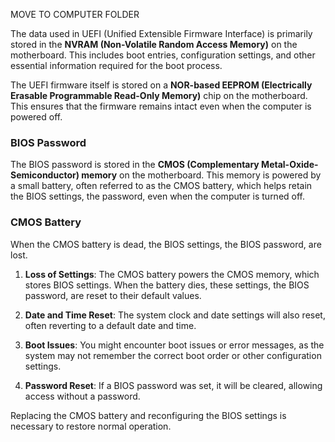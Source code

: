 MOVE TO COMPUTER FOLDER

The data used in UEFI (Unified Extensible Firmware Interface) is primarily stored in the **NVRAM (Non-Volatile Random Access Memory)** on the motherboard. This includes boot entries, configuration settings, and other essential information required for the boot process.

The UEFI firmware itself is stored on a **NOR-based EEPROM (Electrically Erasable Programmable Read-Only Memory)** chip on the motherboard. This ensures that the firmware remains intact even when the computer is powered off.

### BIOS Password

The BIOS password is  stored in the **CMOS (Complementary Metal-Oxide-Semiconductor) memory** on the motherboard. This memory is powered by a small battery, often referred to as the CMOS battery, which helps retain the BIOS settings, the password, even when the computer is turned off.

### CMOS Battery

When the CMOS battery is dead, the BIOS settings, the BIOS password, are lost.

1. **Loss of Settings**: The CMOS battery powers the CMOS memory, which stores BIOS settings. When the battery dies, these settings, the BIOS password, are reset to their default values.

2. **Date and Time Reset**: The system clock and date settings will also reset, often reverting to a default date and time.

3. **Boot Issues**: You might encounter boot issues or error messages, as the system may not remember the correct boot order or other configuration settings.

4. **Password Reset**: If a BIOS password was set, it will be cleared, allowing access without a password.

Replacing the CMOS battery and reconfiguring the BIOS settings is necessary to restore normal operation.
